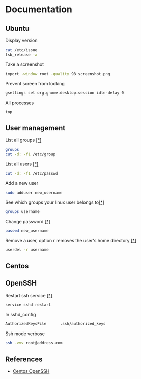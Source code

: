 # Documentation

Ubuntu
---
Display version
```sh
cat /etc/issue
lsb_release -a
 ```

Take a screenshot
```sh
import -window root -quality 98 screenshot.png
```

Prevent screen from locking
```sh
gsettings set org.gnome.desktop.session idle-delay 0
```

All processes
```sh
top
```

## User management

List all groups [[*]](http://stackoverflow.com/questions/14059916/is-there-a-command-to-list-all-unix-group-names)
```sh
groups
cut -d: -f1 /etc/group
```

List all users [[*]](http://askubuntu.com/questions/410244/a-command-to-list-all-users-and-how-to-add-delete-modify-users)
```sh
cut -d: -f1 /etc/passwd
```

Add a new user
```sh
sudo adduser new_username
```


See which groups your linux user belongs to[[*]](http://www.howtogeek.com/howto/ubuntu/see-which-groups-your-linux-user-belongs-to/)
```sh
groups username
```

Change password [[*]](http://www.cyberciti.biz/faq/linux-set-change-password-how-to/)
```sh
passwd new_username
```

Remove a user, option r removes the user's home directory [[*]](http://www.cyberciti.biz/faq/linux-remove-user-command/)
```sh
userdel -r username
```


Centos
---
## OpenSSH
Restart ssh service [[*]](http://wiki.centos.org/HowTos/Network/SecuringSSH)
```sh
service sshd restart
```

In sshd_config
```sh
AuthorizedKeysFile      .ssh/authorized_keys
```

Ssh mode verbose
```sh
ssh -vvv root@address.com
```


References
---
- [Centos OpenSSH](http://wiki.centos.org/HowTos/Network/SecuringSSH)
